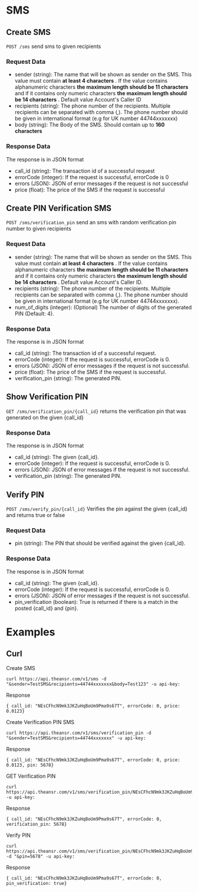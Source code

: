 SMS
===

## Create SMS

`POST /sms` send sms to given recipients

### Request Data

* sender (string): The name that will be shown as sender on the SMS. This value must contain **at least 4 characters** . If the value contains alphanumeric characters **the maximum length should be 11 characters** and if it contains only numeric characters **the maximum length should be 14 characters** . Default value Account's Caller ID
* recipients (string): The phone number of the recipients. Multiple recipients can be separated with comma (,). The phone number should be given in international format (e.g for UK number 44744xxxxxxx)
* body (string): The Body of the SMS. Should contain up to **160 characters**

### Response Data
The response is in JSON format

* call_id (string): The transaction id of a successful request 
* errorCode (integer): If the request is successful, errorCode is 0
* errors (JSON): JSON of error messages if the request is not successful
* price (float): The price of the SMS if the request is successful
 

## Create PIN Verification SMS
`POST /sms/verification_pin` send an sms with random verification pin number to given recipients

### Request Data
* sender (string): The name that will be shown as sender on the SMS. This value must contain **at least 4 characters** . If the value contains alphanumeric characters **the maximum length should be 11 characters** and if it contains only numeric characters **the maximum length should be 14 characters** . Default value Account's Caller ID.
* recipients (string): The phone number of the recipients. Multiple recipients can be separated with comma (,). The phone number should be given in international format (e.g for UK number 44744xxxxxxx).
* num_of_digits (integer): (Optional) The number of digits of the generated PIN (Default: 4).

### Response Data
The response is in JSON format

* call_id (string): The transaction id of a successful request.
* errorCode (integer): If the request is successful, errorCode is 0.
* errors (JSON): JSON of error messages if the request is not successful.
* price (float): The price of the SMS if the request is successful.
* verification_pin (string): The generated PIN.

## Show Verification PIN
`GET /sms/verification_pin/{call_id}` returns the verification pin that was generated on the given {call_id}

### Response Data
The response is in JSON format

* call_id (string): The given {call_id}.
* errorCode (integer): If the request is successful, errorCode is 0.
* errors (JSON): JSON of error messages if the request is not successful.
* verification_pin (string): The generated PIN.


## Verify PIN

`POST /sms/verify_pin/{call_id}` Verifies the pin against the given {call_id} and returns true or false

### Request Data
* pin (string): The PIN that should be verified against the given {call_id}.

### Response Data
The response is in JSON format

* call_id (string): The given {call_id}.
* errorCode (integer): If the request is successful, errorCode is 0.
* errors (JSON): JSON of error messages if the request is not successful.
* pin_verification (boolean): True is returned if there is a match in the posted {call_id} and {pin}.

# Examples

## Curl

Create SMS
```
curl https://api.theansr.com/v1/sms -d "&sender=TestSMS&recipients=44744xxxxxxx&body=Test123" -u api-key:
```

Response
```
{ call_id: "NEsCFhcN9mk3JKZuHqBoUm9Pma9s67T", errorCode: 0, price: 0.0123}
```

Create Verification PIN SMS
```
curl https://api.theansr.com/v1/sms/verification_pin -d "&sender=TestSMS&recipients=44744xxxxxxx" -u api-key:
```

Response
```
{ call_id: "NEsCFhcN9mk3JKZuHqBoUm9Pma9s67T", errorCode: 0, price: 0.0123, pin: 5678}
```


GET Verification PIN
```
curl https://api.theansr.com/v1/sms/verification_pin/NEsCFhcN9mk3JKZuHqBoUm9Pma9s67T -u api-key:
```

Response
```
{ call_id: "NEsCFhcN9mk3JKZuHqBoUm9Pma9s67T", errorCode: 0, verification_pin: 5678}
```

Verify PIN
```
curl https://api.theansr.com/v1/sms/verification_pin/NEsCFhcN9mk3JKZuHqBoUm9Pma9s67T  -d "&pin=5678" -u api-key:
```

Response
```
{ call_id: "NEsCFhcN9mk3JKZuHqBoUm9Pma9s67T", errorCode: 0, pin_verification: true}
```
